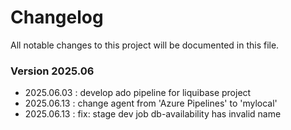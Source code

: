 # Changelog
All notable changes to this project will be documented in this file.

### Version 2025.06
- 2025.06.03 : develop ado pipeline for liquibase project
- 2025.06.13 : change agent from 'Azure Pipelines' to 'mylocal'
- 2025.06.13 : fix: stage dev job db-availability has invalid name